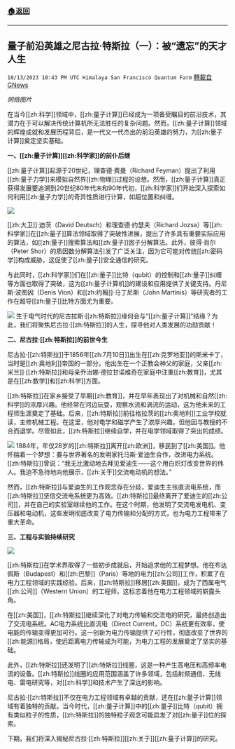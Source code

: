 ###  [:house:返回](README.md)
---


## 量子前沿英雄之尼古拉·特斯拉（一）：被“遗忘”的天才人生
`10/13/2023 10:43 PM UTC Himalaya San Francisco Quantum Farm` [轉載自GNews](https://gnews.org/articles/1830627)

*网络图片*


在当今[[zh:科学]]领域中，[[zh:量子计算]]已经成为一项备受瞩目的前沿技术，其潜力在于可以解决传统计算机所无法胜任的复杂问题。然而，[[zh:量子计算]]领域的辉煌成就和发展历程背后，是一代又一代杰出的前沿英雄的努力，为[[zh:量子计算]]奠定坚实基础。

**一、[[zh:量子计算]][[zh:科学家]]的前仆后继**

[[zh:量子计算]]起源于20世纪，理查德·费曼（Richard Feyman）提出了利用[[zh:量子力学]]来模拟自然界[[zh:物理]]过程的设想。然而，[[zh:量子计算]]真正获得发展要追溯到20世纪80年代末和90年代初，[[zh:科学家]]们开始深入探索如何利用[[zh:量子力学]]的奇异性质进行计算，如超位置和纠缠。

![](ipfs://QmWiXRDZvMyBpkhrg5zyeDnuFeRuvJxMs38a7vFJEErmiA?.png)

[[zh:大卫]]·迪茨（David Deutsch）和理查德·约瑟夫（Richard Jozsa）等[[zh:科学家]]在[[zh:量子]]算法领域取得了突破性进展，提出了许多具有重要实际应用的算法，如[[zh:量子]]搜索算法和[[zh:量子]]因子分解算法。此外，彼得·肖尔（Peter Shor）的质因数分解算法引发了广泛关注，因为它可能对传统[[zh:密码学]]构成威胁，这促使了[[zh:量子]]安全通信的研究。

与此同时，[[zh:科学家]]们在[[zh:量子]]比特（qubit）的控制和[[zh:量子]]纠缠等方面也取得了突破，这为[[zh:量子计算机]]的建设和应用提供了关键支持。丹尼斯·波图因（Denis Vion）和[[zh:约翰]]·马丁尼斯（John Martinis）等研究者的工作在超导[[zh:量子]]比特方面尤为重要。

![](ipfs://QmaCwW35Ydn3hy7AbgBiiecUgM6dnJSbw8CnwDEVewDMjZ?.png)
生于电气时代的尼古拉斯·[[zh:特斯拉]]缘何会与“[[zh:量子计算]]”结缘？为此，我们将聚焦尼古拉·[[zh:特斯拉]]的人生，探寻他对人类发展的功勋贡献！

**二、尼古拉·[[zh:特斯拉]]的前世今生**

尼古拉·[[zh:特斯拉]]于1856年[[zh:7月10日]]出生在[[zh:克罗地亚]]的斯米卡丁，当时是[[zh:奥地利]]帝国的一部分。他出生在一个正教会神父的家庭，父亲[[zh:米兰]]·[[zh:特斯拉]]和母亲乔治娜·德拉甘诺维奇在家庭中注重[[zh:教育]]，尤其是在[[zh:数学]]和[[zh:科学]]方面。

[[zh:特斯拉]]在家乡接受了早期[[zh:教育]]，并在早年表现出了对机械和自然[[zh:科学]]的浓厚兴趣。他经常在河边玩耍，观察水流和涡流的运动，这为他未来的工程师生涯奠定了基础。后来，[[zh:特斯拉]]前往格拉茨的[[zh:奥地利]]工业学校就读，主修机械工程。在这里，他对电学和磁学产生了浓厚兴趣，但他因与教授的不合而退学。尽管如此，[[zh:特斯拉]]继续自学，并在电学领域取得了突出的成绩。

![](https://i.imgur.com/Y7gutlc.png)
1884年，年仅28岁的[[zh:特斯拉]]离开[[zh:欧洲]]，移民到了[[zh:美国]]。他怀揣着一个梦想：要与世界著名的发明家托马斯·爱迪生合作，改进电力系统。[[zh:特斯拉]]曾说：“我无比激动地去拜见爱迪生——这个用白炽灯改变世界的伟人。我迫不急待地向他展示，[[zh:关于]]交流电动机的想法。”

然而，[[zh:特斯拉]]与爱迪生的工作观念存在分歧，爱迪生主张直流电系统，而[[zh:特斯拉]]坚信交流电系统更为高效。[[zh:特斯拉]]最终离开了爱迪生的[[zh:公司]]，并在自己的实验室继续他的工作。在这个时期，他发明了交流电发电机、变压器和电动机，这些发明彻底改变了电力传输和分配的方式，也为电力工程带来了重大革命。

**三、工程与实验持续研究**

![](ipfs://QmX7hxcn27NxjyMKZrcDojMe4BJcoMvSz82yYfGbqfqAw9?.png)

[[zh:特斯拉]]在学术界取得了一些初步成就后，开始追求他的工程梦想。他在布达佩斯（Budapest）和[[zh:巴黎]]（Paris）等地的电力[[zh:公司]]工作，积累了在电力工程领域的实践经验。后来，[[zh:特斯拉]]移居[[zh:美国]]，成为了西属电气[[zh:公司]]（Western Union）的工程师，这标志着他在电力工程领域的崭露头角。

在[[zh:美国]]，[[zh:特斯拉]]继续深化了对电力传输和交流电的研究，最终创造出了交流电系统。AC电力系统比直流电（Direct Current，DC）系统更有效率，使电能的传输变得更加可行。这一创新为电力传输提供了可行性，彻底改变了世界的[[zh:能源]]格局，使远距离电力传输成为可能，为电力工程的发展奠定了坚实的基础。

此外，[[zh:特斯拉]]还发明了[[zh:特斯拉]]线圈，这是一种产生高电压和高频率电流的设备。[[zh:特斯拉]]线圈的应用范围涵盖了许多领域，包括射频通信、无线电、雷电研究等，对[[zh:科学]]和技术产生了深远的影响。

尼古拉·[[zh:特斯拉]]不仅在电力工程领域有卓越的贡献，还在[[zh:量子计算]]领域有着独特的贡献。当今时代，[[zh:量子计算]]中的[[zh:量子]]比特（qubit）拥有类似粒子的性质，[[zh:特斯拉]]的独特粒子观念可能启发了对[[zh:量子]]位的探索。

下期，我们将深入揭秘尼古拉·[[zh:特斯拉]][[zh:关于]][[zh:量子计算]]的研究。

